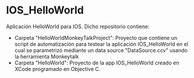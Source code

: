 # IOS_HelloWorld
Aplicación HelloWorld para IOS.
Dicho repositorio contiene:
- Carpeta "HelloWorldMonkeyTalkProject": Proyecto que contiene un script de automatización para testear la aplicación IOS_HelloWorld en el cual se parametrizó mediante un data source "DataSource.ccv" usando la herramienta Monkeytalk
- Carpeta "HelloWorld": Proyecto de la app IOS_HelloWorld creado en XCode programado en Objective C.
